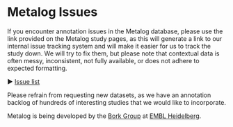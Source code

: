 # Metalog Issues

If you encounter annotation issues in the Metalog database, please use the link provided on the Metalog study pages, as this will generate a link to our internal issue tracking system and will make it easier for us to track the study down. We will try to fix them, but please note that contextual data is often messy, inconsistent, not fully available, or does not adhere to expected formatting. 

▶️ [Issue list](https://github.com/grp-bork/metalog_issues/issues)

Please refrain from requesting new datasets, as we have an annotation backlog of hundreds of interesting studies that we would
like to incorporate.

Metalog is being developed by the [Bork Group](https://www.bork.embl.de/) at [EMBL Heidelberg](https://www.embl.org/).

